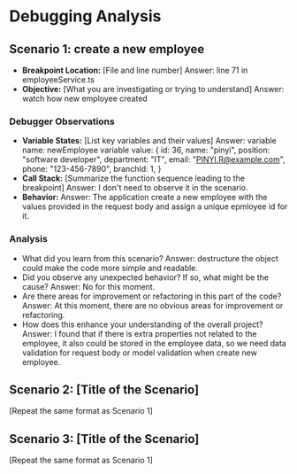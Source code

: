 # Debugging Analysis

## Scenario 1: create a new employee

-   **Breakpoint Location:** [File and line number]
Answer: line 71 in employeeService.ts
-   **Objective:** [What you are investigating or trying to understand]
Answer: watch how new employee created  

### Debugger Observations

-   **Variable States:** [List key variables and their values]
Answer: 
variable name: newEmployee
variable value:
{
  id: 36,
  name: "pinyi",
  position: "software developer",
  department: "IT",
  email: "PINYI.R@example.com",
  phone: "123-456-7890",
  branchId: 1,
}
-   **Call Stack:** [Summarize the function sequence leading to the breakpoint]
Answer: I don't need to observe it in the scenario.
-   **Behavior:** 
Answer:
The application create a new employee with the values provided in the request body and assign a unique epmloyee id for it.

### Analysis

-   What did you learn from this scenario?
Answer: destructure the object could make the code more simple and readable.
-   Did you observe any unexpected behavior? If so, what might be the cause?
Answer: No for this moment.
-   Are there areas for improvement or refactoring in this part of the code?
Answer: At this moment, there are no obvious areas for improvement or refactoring.
-   How does this enhance your understanding of the overall project?
Answer: I found that if there is extra properties not related to the employee, it also could be stored in the employee data, so we need data validation for request body or model validation when create new employee.

## Scenario 2: [Title of the Scenario]

[Repeat the same format as Scenario 1]

## Scenario 3: [Title of the Scenario]

[Repeat the same format as Scenario 1]